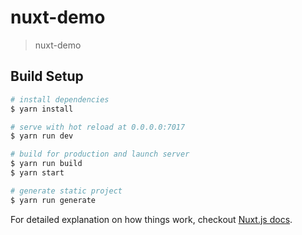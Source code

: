 # nuxt-demo

> nuxt-demo

## Build Setup

``` bash
# install dependencies
$ yarn install

# serve with hot reload at 0.0.0.0:7017
$ yarn run dev

# build for production and launch server
$ yarn run build
$ yarn start

# generate static project
$ yarn run generate
```

For detailed explanation on how things work, checkout [Nuxt.js docs](https://nuxtjs.org).
